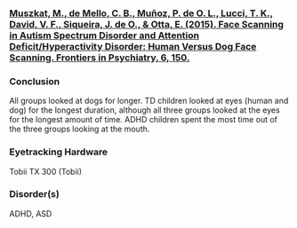 ### [Muszkat, M., de Mello, C. B., Muñoz, P. de O. L., Lucci, T. K., David, V. F., Siqueira, J. de O., & Otta, E. (2015). Face Scanning in Autism Spectrum Disorder and Attention Deficit/Hyperactivity Disorder: Human Versus Dog Face Scanning. Frontiers in Psychiatry, 6, 150.](https://www.ncbi.nlm.nih.gov/pmc/articles/PMC4615933/)
### Conclusion
All groups looked at dogs for longer. TD children looked at eyes (human and dog) for the longest duration, although all three groups looked at the eyes for the longest amount of time. ADHD children spent the most time out of the three groups looking at the mouth.
### Eyetracking Hardware
Tobii TX 300 (Tobii)
### Disorder(s)
ADHD, ASD